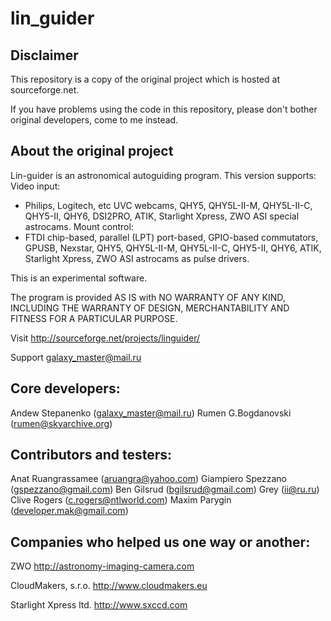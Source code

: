 # lin_guider

## Disclaimer

This repository is a copy of the original project which is hosted at sourceforge.net.

If you have problems using the code in this repository, please don't bother original developers, come to me instead.

## About the original project

Lin-guider is an astronomical autoguiding program.
This version supports:
Video input:
 - Philips, Logitech, etc UVC webcams, QHY5, QHY5L-II-M, QHY5L-II-C, QHY5-II, QHY6, DSI2PRO, ATIK, Starlight Xpress, ZWO ASI special astrocams.
Mount control:
 - FTDI chip-based, parallel (LPT) port-based, GPIO-based commutators, GPUSB, Nexstar, QHY5, QHY5L-II-M, QHY5L-II-C, QHY5-II, QHY6, ATIK, Starlight Xpress, ZWO ASI astrocams as pulse drivers.

This is an experimental software.

The program is provided AS IS with NO WARRANTY OF ANY KIND, INCLUDING THE WARRANTY OF DESIGN, MERCHANTABILITY AND FITNESS FOR A PARTICULAR PURPOSE.

Visit http://sourceforge.net/projects/linguider/

Support galaxy_master@mail.ru

## Core developers:
Andew Stepanenko (galaxy_master@mail.ru)
Rumen G.Bogdanovski (rumen@skyarchive.org)

## Contributors and testers:
Anat Ruangrassamee (aruangra@yahoo.com)
Giampiero Spezzano (gspezzano@gmail.com)
Ben Gilsrud (bgilsrud@gmail.com)
Grey (ii@ru.ru)
Clive Rogers (c.rogers@ntlworld.com)
Maxim Parygin (developer.mak@gmail.com)

## Companies who helped us one way or another:

ZWO
http://astronomy-imaging-camera.com

CloudMakers, s.r.o.
http://www.cloudmakers.eu

Starlight Xpress ltd.
http://www.sxccd.com
